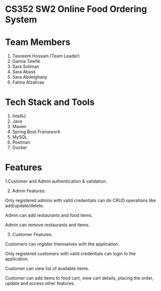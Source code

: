# CS352 SW2 Online Food Ordering System

# Team Members
1. Tasneem Hossam (Team Leader)
2. Ganna Tawfik
3. Sara Soliman
4. Sara Abass
5. Sara Abdelghany
6. Fatma Alzahraa

# Tech Stack and Tools
1. IntelliJ
2. Java
3. Maven
4. Spring Boot Framework
5. MySQL
6. Postman
7. Docker

# Features
1.Customer and Admin authentication & validation.

2. Admin Features:

  Only registered admins with valid credentials can do CRUD operations like add/update/delete.

  Admin can add restaurants and food items.

  Admin can remove restaurants and items.

3. Customer Features:

  Customers can register themselves with the application.

  Only registered customers with valid credentials can login to the application.

  Customer can view list of available items.

  Customer can add items to food cart, view cart details, placing the order, update and access other features.
